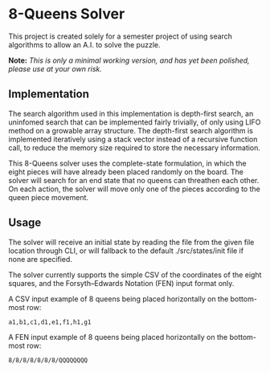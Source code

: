 # 8-Queens Solver
This project is created solely for a semester project of using search algorithms to allow an A.I. to solve the puzzle.

**Note:** _This is only a minimal working version, and has yet been polished, please use at your own risk._

## Implementation
The search algorithm used in this implementation is depth-first search, an uninfomed search that can be implemented fairly trivially, of only using LIFO method on a growable array structure. The depth-first search algorithm is implemented iteratively using a stack vector instead of a recursive function call, to reduce the memory size required to store the necessary information.

This 8-Queens solver uses the complete-state formulation, in which the eight pieces will have already been placed randomly on the board. The solver will search for an end state that no queens can threathen each other. On each action, the solver will move only one of the pieces according to the queen piece movement.

## Usage
The solver will receive an initial state by reading the file from the given file location through CLI, or will fallback to the default ./src/states/init file if none are specified.

The solver currently supports the simple CSV of the coordinates of the eight squares, and the Forsyth–Edwards Notation (FEN) input format only.

A CSV input example of 8 queens being placed horizontally on the bottom-most row:
```
a1,b1,c1,d1,e1,f1,h1,g1
```
A FEN input example of 8 queens being placed horizontally on the bottom-most row:
```
8/8/8/8/8/8/8/QQQQQQQQ
```